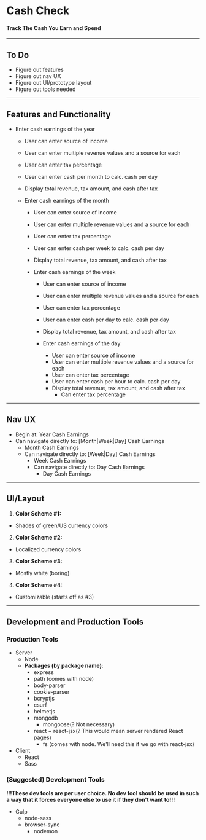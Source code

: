 # Cash Check
#### Track The Cash You Earn and Spend
___

## To Do
- Figure out features
- Figure out nav UX
- Figure out UI/prototype layout
- Figure out tools needed

___

## Features and Functionality
- Enter cash earnings of the year
  - User can enter source of income
  - User can enter multiple revenue values and a source for each
  - User can enter tax percentage
  - User can enter cash per month to calc. cash per day
  - Display total revenue, tax amount, and cash after tax

  - Enter cash earnings of the month
    - User can enter source of income
    - User can enter multiple revenue values and a source for each
    - User can enter tax percentage
    - User can enter cash per week to calc. cash per day
    - Display total revenue, tax amount, and cash after tax

    - Enter cash earnings of the week
      - User can enter source of income
      - User can enter multiple revenue values and a source for each
      - User can enter tax percentage
      - User can enter cash per day to calc. cash per day
      - Display total revenue, tax amount, and cash after tax

      - Enter cash earnings of the day
        - User can enter source of income
        - User can enter multiple revenue values and a source for each
        - User can enter tax percentage
        - User can enter cash per hour to calc. cash per day
        - Display total revenue, tax amount, and cash after tax
          - Can enter tax percentage

___

## Nav UX
- Begin at: Year Cash Earnings
- Can navigate directly to: [Month|Week|Day] Cash Earnings
  - Month Cash Earnings
  - Can navigate directly to: [Week|Day] Cash Earnings
    - Week Cash Earnings
    - Can navigate directly to: Day Cash Earnings
      - Day Cash Earnings

___

## UI/Layout
1. **Color Scheme #1:**
  - Shades of green/US currency colors
2. **Color Scheme #2:**
  - Localized currency colors
3. **Color Scheme #3:**
  - Mostly white (boring)
4. **Color Scheme #4:**
  - Customizable (starts off as #3)

___

## Development and Production Tools
### Production Tools
- Server
  - Node
  - **Packages (by package name)**:
    - express
    - path (comes with node)
    - body-parser
    - cookie-parser
    - bcryptjs
    - csurf
    - helmetjs
    - mongodb
      - mongoose(? Not necessary)
    - react + react-jsx(? This would mean server rendered React pages)
      - fs (comes with node. We'll need this if we go with react-jsx)
- Client
  - React
  - Sass

### (Suggested) Development Tools
**!!!These dev tools are per user choice. No dev tool should be used in such a way that it forces everyone else to use it if they don't want to!!!**
- Gulp
  - node-sass
  - browser-sync
    - nodemon
